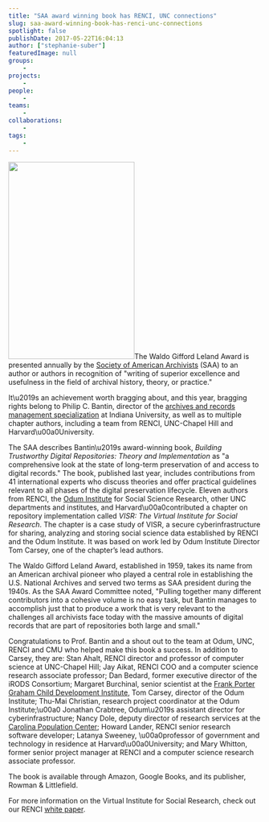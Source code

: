 ```yaml
---
title: "SAA award winning book has RENCI, UNC connections"
slug: saa-award-winning-book-has-renci-unc-connections
spotlight: false
publishDate: 2017-05-22T16:04:13
author: ["stephanie-suber"]
featuredImage: null
groups:
    - 
projects:
    - 
people:
    - 
teams: 
    - 
collaborations:
    - 
tags:
    - 
---
```

<p><a href="https://renci.org/wp-content/uploads/2017/05/Screen-Shot-2017-05-22-at-4.01.49-PM.png"  rel="lightbox[roadtrip]"><img class="alignleft wp-image-16403 " src="https://renci.org/wp-content/uploads/2017/05/Screen-Shot-2017-05-22-at-4.01.49-PM-192x300.png" alt="" width="251" height="392" srcset="https://renci.org/wp-content/uploads/2017/05/Screen-Shot-2017-05-22-at-4.01.49-PM-192x300.png 192w, https://renci.org/wp-content/uploads/2017/05/Screen-Shot-2017-05-22-at-4.01.49-PM-655x1024.png 655w, https://renci.org/wp-content/uploads/2017/05/Screen-Shot-2017-05-22-at-4.01.49-PM-640x1001.png 640w, https://renci.org/wp-content/uploads/2017/05/Screen-Shot-2017-05-22-at-4.01.49-PM.png 682w" sizes="(max-width: 251px) 100vw, 251px" /></a>The Waldo Gifford Leland Award is presented annually by the <a href="http://www2.archivists.org/">Society of American Archivists</a> (SAA) to an author or authors in recognition of "writing of superior excellence and usefulness in the field of archival history, theory, or practice."</p>
<p>It\u2019s an achievement worth bragging about, and this year, bragging rights belong to Philip C. Bantin, director of the <a href="https://www.soic.indiana.edu/graduate/degrees/information-library-science/dual-degrees/archives-management-mls.html">archives and records management specialization</a> at Indiana University, as well as to multiple chapter authors, including a team from RENCI, UNC-Chapel Hill and Harvard\u00a0University.</p>
<p>The SAA describes Bantin\u2019s award-winning book, <em>Building Trustworthy Digital Repositories: Theory and Implementation</em> as "a comprehensive look at the state of long-term preservation of and access to digital records." The book, published last year, includes contributions from 41 international experts who discuss theories and offer practical guidelines relevant to all phases of the digital preservation lifecycle. Eleven authors from RENCI, the <a href="http://odum.unc.edu/">Odum Institute</a> for Social Science Research, other UNC departments and institutes, and Harvard\u00a0contributed a chapter on repository implementation called <em>VISR: The Virtual Institute for Social Research</em>. The chapter is a case study of VISR, a secure cyberinfrastructure for sharing, analyzing and storing social science data established by RENCI and the Odum Institute. It was based on work led by Odum Institute Director Tom Carsey, one of the chapter&#8217;s lead authors.</p>
<p>The Waldo Gifford Leland Award, established in 1959, takes its name from an American archival pioneer who played a central role in establishing the U.S. National Archives and served two terms as SAA president during the 1940s. As the SAA Award Committee noted, "Pulling together many different contributors into a cohesive volume is no easy task, but Bantin manages to accomplish just that to produce a work that is very relevant to the challenges all archivists face today with the massive amounts of digital records that are part of repositories both large and small."</p>
<p>Congratulations to Prof. Bantin and a shout out to the team at Odum, UNC, RENCI and CMU who helped make this book a success. In addition to Carsey, they are: Stan Ahalt, RENCI director and professor of computer science at UNC-Chapel Hill; Jay Aikat, RENCI COO and a computer science research associate professor; Dan Bedard, former executive director of the iRODS Consortium; Margaret Burchinal, senior scientist at the <a href="http://fpg.unc.edu/">Frank Porter Graham Child Development Institute</a>, Tom Carsey, director of the Odum Institute; Thu-Mai Christian, research project coordinator at the Odum Institute;\u00a0 Jonathan Crabtree, Odum\u2019s assistant director for cyberinfrastructure; Nancy Dole, deputy director of research services at the <a href="http://www.cpc.unc.edu/">Carolina Population Center</a>; Howard Lander, RENCI senior research software developer; Latanya Sweeney, \u00a0professor of government and technology in residence at Harvard\u00a0University; and Mary Whitton, former senior project manager at RENCI and a computer science research associate professor.</p>
<p>The book is available through Amazon, Google Books, and its publisher, Rowman &amp; Littlefield.</p>
<p>For more information on the Virtual Institute for Social Research, check out our RENCI <a href="https://renci.org/wp-content/uploads/2015/05/VISRWhite-Paper-No3_2015_highres.pdf">white paper</a>.</p>
<!-- AddThis Advanced Settings generic via filter on the_content --><!-- AddThis Share Buttons generic via filter on the_content -->
